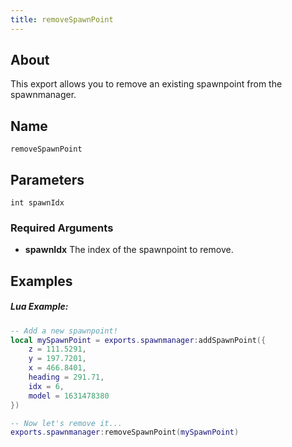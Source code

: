 ```yaml
---
title: removeSpawnPoint
---
```


## About
This export allows you to remove an existing spawnpoint from the spawnmanager.

## Name
```
removeSpawnPoint
```

## Parameters

```
int spawnIdx
```

### Required Arguments

- **spawnIdx** The index of the spawnpoint to remove.

Examples
--------

##### Lua Example:
```lua
-- Add a new spawnpoint!
local mySpawnPoint = exports.spawnmanager:addSpawnPoint({
    z = 111.5291,
    y = 197.7201,
    x = 466.8401,
    heading = 291.71,
    idx = 6,
    model = 1631478380
})

-- Now let's remove it...
exports.spawnmanager:removeSpawnPoint(mySpawnPoint)
```
